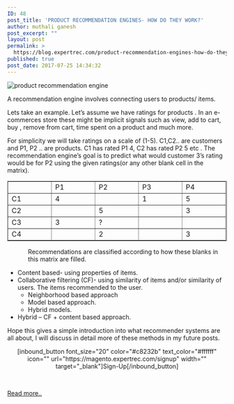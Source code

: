 ```yaml
---
ID: 48
post_title: 'PRODUCT RECOMMENDATION ENGINES- HOW DO THEY WORK?'
author: muthali ganesh
post_excerpt: ""
layout: post
permalink: >
  https://blog.expertrec.com/product-recommendation-engines-how-do-they-work/
published: true
post_date: 2017-07-25 14:34:32
---
```

<img class="alignnone size-full wp-image-450" src="https://expertreco.files.wordpress.com/2017/05/product-recommendation-engine.jpg?w=700" sizes="(max-width: 700px) 100vw, 700px" srcset="https://expertreco.files.wordpress.com/2017/05/product-recommendation-engine.jpg?w=700 700w, https://expertreco.files.wordpress.com/2017/05/product-recommendation-engine.jpg?w=150 150w, https://expertreco.files.wordpress.com/2017/05/product-recommendation-engine.jpg?w=300 300w, https://expertreco.files.wordpress.com/2017/05/product-recommendation-engine.jpg?w=768 768w, https://expertreco.files.wordpress.com/2017/05/product-recommendation-engine.jpg?w=1024 1024w, https://expertreco.files.wordpress.com/2017/05/product-recommendation-engine.jpg 1171w" alt="product recommendation engine" data-attachment-id="450" data-permalink="https://blog.expertrec.com/2017/05/19/product-recommendation-engine-getting-started/product-recommendation-engine/" data-orig-file="https://expertreco.files.wordpress.com/2017/05/product-recommendation-engine.jpg?w=700" data-orig-size="1171,317" data-comments-opened="1" data-image-meta="{&quot;aperture&quot;:&quot;0&quot;,&quot;credit&quot;:&quot;muthali&quot;,&quot;camera&quot;:&quot;&quot;,&quot;caption&quot;:&quot;&quot;,&quot;created_timestamp&quot;:&quot;1495233018&quot;,&quot;copyright&quot;:&quot;&quot;,&quot;focal_length&quot;:&quot;0&quot;,&quot;iso&quot;:&quot;0&quot;,&quot;shutter_speed&quot;:&quot;0&quot;,&quot;title&quot;:&quot;&quot;,&quot;orientation&quot;:&quot;0&quot;}" data-image-title="Product recommendation engine" data-image-description="" data-medium-file="https://expertreco.files.wordpress.com/2017/05/product-recommendation-engine.jpg?w=700?w=300" data-large-file="https://expertreco.files.wordpress.com/2017/05/product-recommendation-engine.jpg?w=700?w=700" />

A recommendation engine involves connecting users to products/ items.

Lets take an example. Let’s assume we have ratings for products . In an e-commerces store these might be implicit signals such as view, add to cart, buy , remove from cart, time spent on a product and much more.

For simplicity we will take ratings on a scale of (1-5). C1,C2.. are customers and P1, P2 .. are products. C1 has rated P1 4, C2 has rated P2 5 etc . The recommendation engine’s goal is to predict what would customer 3’s rating would be for P2 using the given ratings(or any other blank cell in the matrix).
<table dir="ltr" border="1" cellspacing="0" cellpadding="0"><colgroup> <col width="100" /> <col width="100" /> <col width="100" /> <col width="100" /> <col width="100" /></colgroup>
<tbody>
<tr>
<td></td>
<td>P1</td>
<td>P2</td>
<td>P3</td>
<td>P4</td>
</tr>
<tr>
<td>C1</td>
<td>4</td>
<td></td>
<td>1</td>
<td>5</td>
</tr>
<tr>
<td>C2</td>
<td></td>
<td>5</td>
<td></td>
<td>3</td>
</tr>
<tr>
<td>C3</td>
<td>3</td>
<td>?</td>
<td></td>
<td></td>
</tr>
<tr>
<td>C4</td>
<td></td>
<td>2</td>
<td></td>
<td>3</td>
</tr>
</tbody>
</table>
<ul>
 	<li style="list-style-type: none;">
<ul style="text-align: left;">Recommendations are classified according to how these blanks in this matrix are filled.</ul>
</li>
</ul>
<ul>
 	<li>Content based- using properties of items.</li>
 	<li>Collaborative filtering (CF)- using similarity of items and/or similarity of users. The items recommended to the user.
<ul>
 	<li>Neighborhood based approach</li>
 	<li>Model based approach.</li>
 	<li>Hybrid models.</li>
</ul>
</li>
 	<li>Hybrid – CF + content based approach.</li>
</ul>
Hope this gives a simple introduction into what recommender systems are all about, I will discuss in detail more of these methods in my future posts.
<p style="text-align: center;">[inbound_button font_size="20" color="#c8232b" text_color="#ffffff" icon="" url="https://magento.expertrec.com/signup" width="" target="_blank"]Sign-Up[/inbound_button]</p>
&nbsp;

<a href="https://www.expertrec.com/product-recommendation-engine/">Read more..</a>